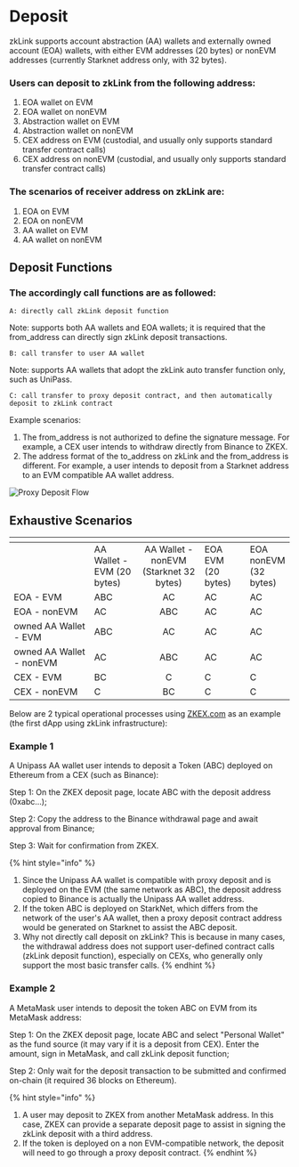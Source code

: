 # Deposit

zkLink supports account abstraction (AA) wallets and externally owned account (EOA) wallets, with either EVM addresses (20 bytes) or nonEVM addresses (currently Starknet address only, with 32 bytes).

### **Users can deposit to zkLink from the following address:**

1. EOA wallet on EVM
2. EOA wallet on nonEVM
3. Abstraction wallet on EVM
4. Abstraction wallet on nonEVM
5. CEX address on EVM (custodial, and usually only supports standard transfer contract calls)
6. CEX address on nonEVM (custodial, and usually only supports standard transfer contract calls)

### **The scenarios of receiver address on zkLink are:**

1. EOA on EVM
2. EOA on nonEVM
3. AA wallet on EVM
4. AA wallet on nonEVM

## **Deposit Functions**

### **The accordingly call functions are as followed:**

`A: directly call zkLink deposit function`

Note: supports both AA wallets and EOA wallets; it is required that the from\_address can directly sign zkLink deposit transactions.

`B: call transfer to user AA wallet`

Note: supports AA wallets that adopt the zkLink auto transfer function only, such as UniPass.

`C: call transfer to proxy deposit contract, and then automatically deposit to zkLink contract`

Example scenarios:

1. The from\_address is not authorized to define the signature message. For example, a CEX user intends to withdraw directly from Binance to ZKEX.
2. The address format of the to\_address on zkLink and the from\_address is different. For example, a user intends to deposit from a Starknet address to an EVM compatible AA wallet address.

![Proxy Deposit Flow](../img/proxy\_deposit\_flow.png)

## Exhaustive Scenarios

<table data-header-hidden><thead><tr><th width="256"></th><th width="113"></th><th width="149" align="center"></th><th width="100"></th><th></th></tr></thead><tbody><tr><td></td><td>AA Wallet - EVM (20 bytes)</td><td align="center">AA Wallet - nonEVM (Starknet 32 bytes)</td><td>EOA EVM (20 bytes)</td><td>EOA nonEVM (32 bytes)</td></tr><tr><td>EOA - EVM</td><td>ABC</td><td align="center">AC</td><td>AC</td><td>AC</td></tr><tr><td>EOA - nonEVM</td><td>AC</td><td align="center">ABC</td><td>AC</td><td>AC</td></tr><tr><td>owned AA Wallet - EVM</td><td>ABC</td><td align="center">AC</td><td>AC</td><td>AC</td></tr><tr><td>owned AA Wallet - nonEVM</td><td>AC</td><td align="center">ABC</td><td>AC</td><td>AC</td></tr><tr><td>CEX - EVM</td><td>BC</td><td align="center">C</td><td>C</td><td>C</td></tr><tr><td>CEX - nonEVM</td><td>C</td><td align="center">BC</td><td>C</td><td>C</td></tr></tbody></table>

Below are 2 typical operational processes using [ZKEX.com](http://zkex.com/) as an example (the first dApp using zkLink infrastructure):

### Example 1

A Unipass AA wallet user intends to deposit a Token (ABC) deployed on Ethereum from a CEX (such as Binance):

Step 1: On the ZKEX deposit page, locate ABC with the deposit address (0xabc...);

Step 2: Copy the address to the Binance withdrawal page and await approval from Binance;

Step 3: Wait for confirmation from ZKEX.

{% hint style="info" %}
1. Since the Unipass AA wallet is compatible with proxy deposit and is deployed on the EVM (the same network as ABC), the deposit address copied to Binance is actually the Unipass AA wallet address.
2. If the token ABC is deployed on StarkNet, which differs from the network of the user's AA wallet, then a proxy deposit contract address would be generated on Starknet to assist the ABC deposit.
3. Why not directly call deposit on zkLink? This is because in many cases, the withdrawal address does not support user-defined contract calls (zkLink deposit function), especially on CEXs, who generally only support the most basic transfer calls.
{% endhint %}

### Example 2

A MetaMask user intends to deposit the token ABC on EVM from its MetaMask address:

Step 1: On the ZKEX deposit page, locate ABC and select "Personal Wallet" as the fund source (it may vary if it is a deposit from CEX). Enter the amount, sign in MetaMask, and call zkLink deposit function;

Step 2: Only wait for the deposit transaction to be submitted and confirmed on-chain (it required 36 blocks on Ethereum).

{% hint style="info" %}
1. A user may deposit to ZKEX from another MetaMask address. In this case, ZKEX can provide a separate deposit page to assist in signing the zkLink deposit with a third address.
2. If the token is deployed on a non EVM-compatible network, the deposit will need to go through a proxy deposit contract.
{% endhint %}

